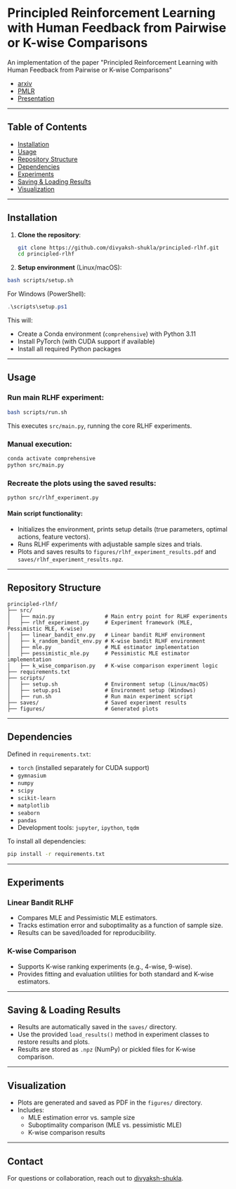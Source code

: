 ﻿# Principled Reinforcement Learning with Human Feedback from Pairwise or K-wise Comparisons

An implementation of the paper "Principled Reinforcement Learning with Human Feedback from Pairwise or K-wise Comparisons"

- [arxiv](http://arxiv.org/abs/2301.11270)
- [PMLR](https://proceedings.mlr.press/v202/zhu23f/zhu23f.pdf)
- [Presentation](https://drive.google.com/file/d/1f-vedJ-mnQGxdQ15O32rctQmuqq3LCyv/view?usp=sharing)
---

## Table of Contents

- [Installation](#installation)
- [Usage](#usage)
- [Repository Structure](#repository-structure)
- [Dependencies](#dependencies)
- [Experiments](#experiments)
- [Saving & Loading Results](#saving--loading-results)
- [Visualization](#visualization)

---

## Installation

1. **Clone the repository**:
   ```bash
   git clone https://github.com/divyaksh-shukla/principled-rlhf.git
   cd principled-rlhf
   ```

2. **Setup environment** (Linux/macOS):
```bash
bash scripts/setup.sh
```
For Windows (PowerShell):
```powershell
.\scripts\setup.ps1
```

This will:
- Create a Conda environment (`comprehensive`) with Python 3.11
- Install PyTorch (with CUDA support if available)
- Install all required Python packages

---

## Usage

### Run main RLHF experiment:

```bash
bash scripts/run.sh
```
This executes `src/main.py`, running the core RLHF experiments.

### Manual execution:

```bash
conda activate comprehensive
python src/main.py
```

### Recreate the plots using the saved results:

```bash
python src/rlhf_experiment.py
```

#### Main script functionality:
- Initializes the environment, prints setup details (true parameters, optimal actions, feature vectors).
- Runs RLHF experiments with adjustable sample sizes and trials.
- Plots and saves results to `figures/rlhf_experiment_results.pdf` and `saves/rlhf_experiment_results.npz`.

---

## Repository Structure

```
principled-rlhf/
├── src/
│   ├── main.py                # Main entry point for RLHF experiments
│   ├── rlhf_experiment.py     # Experiment framework (MLE, Pessimistic MLE, K-wise)
│   ├── linear_bandit_env.py   # Linear bandit RLHF environment
│   ├── k_random_bandit_env.py # K-wise bandit RLHF environment
│   ├── mle.py                 # MLE estimator implementation
│   ├── pessimistic_mle.py     # Pessimistic MLE estimator implementation
│   ├── k_wise_comparison.py   # K-wise comparison experiment logic
├── requirements.txt
├── scripts/
│   ├── setup.sh               # Environment setup (Linux/macOS)
│   ├── setup.ps1              # Environment setup (Windows)
│   ├── run.sh                 # Run main experiment script
├── saves/                     # Saved experiment results
├── figures/                   # Generated plots
```

---

## Dependencies

Defined in `requirements.txt`:

- `torch` (installed separately for CUDA support)
- `gymnasium`
- `numpy`
- `scipy`
- `scikit-learn`
- `matplotlib`
- `seaborn`
- `pandas`
- Development tools: `jupyter`, `ipython`, `tqdm`

To install all dependencies:
```bash
pip install -r requirements.txt
```

---

## Experiments

### Linear Bandit RLHF

- Compares MLE and Pessimistic MLE estimators.
- Tracks estimation error and suboptimality as a function of sample size.
- Results can be saved/loaded for reproducibility.

### K-wise Comparison

- Supports K-wise ranking experiments (e.g., 4-wise, 9-wise).
- Provides fitting and evaluation utilities for both standard and K-wise estimators.

---

## Saving & Loading Results

- Results are automatically saved in the `saves/` directory.
- Use the provided `load_results()` method in experiment classes to restore results and plots.
- Results are stored as `.npz` (NumPy) or pickled files for K-wise comparison.

---

## Visualization

- Plots are generated and saved as PDF in the `figures/` directory.
- Includes:
  - MLE estimation error vs. sample size
  - Suboptimality comparison (MLE vs. pessimistic MLE)
  - K-wise comparison results

---

## Contact

For questions or collaboration, reach out to [divyaksh-shukla](https://github.com/divyaksh-shukla).

